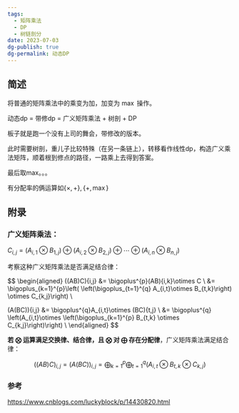 ```yaml
---
tags:
  - 矩阵乘法
  - DP
  - 树链剖分
date: 2023-07-03
dg-publish: true
dg-permalink: 动态DP
---
```


## 简述

将普通的矩阵乘法中的乘变为加，加变为 $\max$ 操作。

动态dp = 带修dp = 广义矩阵乘法 + 树剖 + DP

板子就是跑一个没有上司的舞会，带修改的版本。

此时需要树剖，重儿子比较特殊（在另一条链上），转移看作线性dp，构造广义乘法矩阵，顺着根到修点的路径，一路乘上去得到答案。

最后取max。。。 

有分配率的俩运算如$\{\times,+\},\{+,\max\}$

## 附录

### 广义矩阵乘法：

$C_{i,j} = (A_{i, 1}\otimes B_{1,j}) \oplus (A_{i,2}\otimes B_{2,j})\oplus \cdots \oplus (A_{i, n}\otimes B_{n,j})$

考察这种广义矩阵乘法是否满足结合律：


$$
\begin{aligned}
((AB)C){i,j} &= \bigoplus^{p}(AB){i,k}\otimes C \\
&= \bigoplus_{k=1}^{p}\left( \left(\bigoplus_{t=1}^{q} A_{i,t}\otimes B_{t,k}\right) \otimes C_{k,j}\right) \\

(A(BC)){i,j} &= \bigoplus^{q}A_{i,t}\otimes (BC){t,j} \\
&= \bigoplus^{q} \left(A_{i,t}\otimes \left(\bigoplus_{k=1}^{p} B_{t,k} \otimes C_{k,j}\right)\right) \\
\end{aligned}
$$


**若 $\bigotimes$ 运算满足交换律、结合律，且 $\bigotimes$ 对 $\bigoplus$ 存在分配律**，广义矩阵乘法满足结合律：


$$
((AB)C)_{i,j} = (A(BC))_{i,j} = \bigoplus_{k=1}^{p}\bigoplus_{t=1}^{q} \left(A_{i,t}\otimes B_{t,k}\otimes C_{k,j}\right)
$$


### 参考

https://www.cnblogs.com/luckyblock/p/14430820.html


